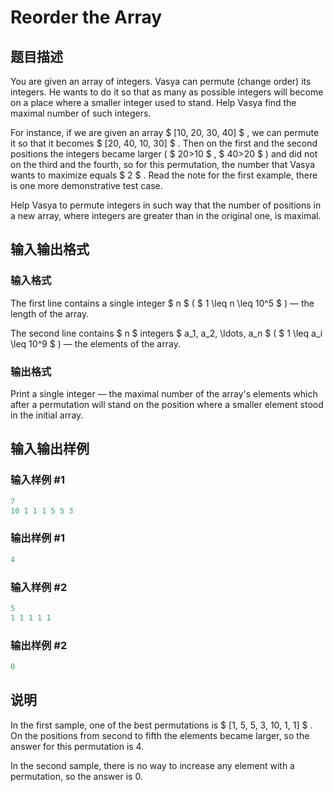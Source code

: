 # Reorder the Array

## 题目描述

You are given an array of integers. Vasya can permute (change order) its integers. He wants to do it so that as many as possible integers will become on a place where a smaller integer used to stand. Help Vasya find the maximal number of such integers.

For instance, if we are given an array $ [10, 20, 30, 40] $ , we can permute it so that it becomes $ [20, 40, 10, 30] $ . Then on the first and the second positions the integers became larger ( $ 20>10 $ , $ 40>20 $ ) and did not on the third and the fourth, so for this permutation, the number that Vasya wants to maximize equals $ 2 $ . Read the note for the first example, there is one more demonstrative test case.

Help Vasya to permute integers in such way that the number of positions in a new array, where integers are greater than in the original one, is maximal.

## 输入输出格式

### 输入格式

The first line contains a single integer $ n $ ( $ 1 \leq n \leq 10^5 $ ) — the length of the array.

The second line contains $ n $ integers $ a_1, a_2, \ldots, a_n $ ( $ 1 \leq a_i \leq 10^9 $ ) — the elements of the array.

### 输出格式

Print a single integer — the maximal number of the array's elements which after a permutation will stand on the position where a smaller element stood in the initial array.

## 输入输出样例

### 输入样例 #1

```cpp
7
10 1 1 1 5 5 3

```
### 输出样例 #1

```cpp
4

```
### 输入样例 #2

```cpp
5
1 1 1 1 1

```
### 输出样例 #2

```cpp
0

```
## 说明

In the first sample, one of the best permutations is $ [1, 5, 5, 3, 10, 1, 1] $ . On the positions from second to fifth the elements became larger, so the answer for this permutation is 4.

In the second sample, there is no way to increase any element with a permutation, so the answer is 0.

